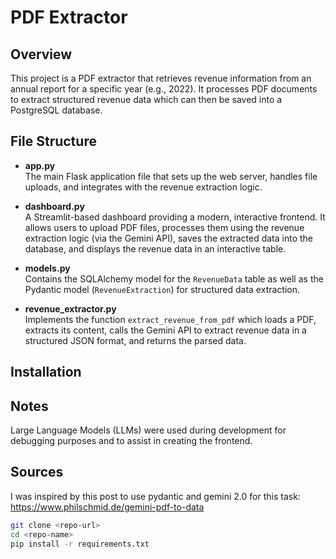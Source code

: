 # PDF Extractor

## Overview
This project is a PDF extractor that retrieves revenue information from an annual report for a specific year (e.g., 2022). It processes PDF documents to extract structured revenue data which can then be saved into a PostgreSQL database.

## File Structure
- **app.py**  
  The main Flask application file that sets up the web server, handles file uploads, and integrates with the revenue extraction logic.

- **dashboard.py**  
  A Streamlit-based dashboard providing a modern, interactive frontend. It allows users to upload PDF files, processes them using the revenue extraction logic (via the Gemini API), saves the extracted data into the database, and displays the revenue data in an interactive table.

- **models.py**  
  Contains the SQLAlchemy model for the `RevenueData` table as well as the Pydantic model (`RevenueExtraction`) for structured data extraction.

- **revenue_extractor.py**  
  Implements the function `extract_revenue_from_pdf` which loads a PDF, extracts its content, calls the Gemini API to extract revenue data in a structured JSON format, and returns the parsed data.

## Installation


## Notes
Large Language Models (LLMs) were used during development for debugging purposes and to assist in creating the frontend.

## Sources
I was inspired by this post to use pydantic and gemini 2.0 for this task: https://www.philschmid.de/gemini-pdf-to-data

```bash
git clone <repo-url>
cd <repo-name>
pip install -r requirements.txt


